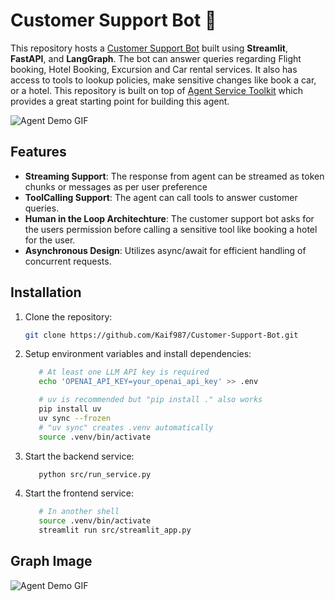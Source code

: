 # Customer Support Bot 🤖

This repository hosts a [Customer Support Bot](https://langchain-ai.github.io/langgraph/tutorials/customer-support/customer-support/) built using **Streamlit**, **FastAPI**, and **LangGraph**. The bot can answer queries regarding Flight booking, Hotel Booking, Excursion and Car rental services. It also has access to tools to lookup policies, make sensitive changes like book a car, or a hotel. This repository is built on top of [Agent Service Toolkit](https://github.com/JoshuaC215/agent-service-toolkit) which provides a great starting point for building this agent.

![Agent Demo GIF](https://i.imgur.com/L8L7I0C.gif)

## Features

- **Streaming Support**: The response from agent can be streamed as token chunks or messages as per user preference
- **ToolCalling Support**: The agent can call tools to answer customer queries.
- **Human in the Loop Architechture**: The customer support bot asks for the users permission before calling a sensitive tool like booking a hotel for the user.
- **Asynchronous Design**: Utilizes async/await for efficient handling of concurrent requests.

## Installation

1. Clone the repository:

   ```bash
   git clone https://github.com/Kaif987/Customer-Support-Bot.git
   ```

2. Setup environment variables and install dependencies:

   ```bash
      # At least one LLM API key is required
      echo 'OPENAI_API_KEY=your_openai_api_key' >> .env

      # uv is recommended but "pip install ." also works
      pip install uv
      uv sync --frozen
      # "uv sync" creates .venv automatically
      source .venv/bin/activate
   ```

3. Start the backend service:

   ```bash
      python src/run_service.py
   ```

4. Start the frontend service:

   ```bash
      # In another shell
      source .venv/bin/activate
      streamlit run src/streamlit_app.py
   ```

## Graph Image

![Agent Demo GIF](https://i.imgur.com/L8L7I0C.gif)
